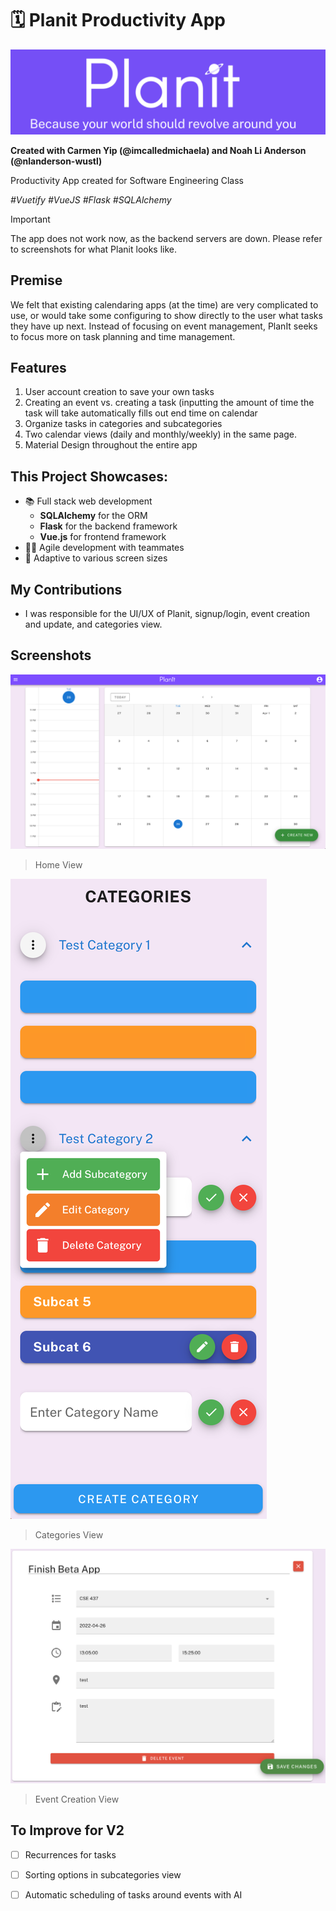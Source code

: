 # 🗓️ Planit Productivity App

![Planit logo and slogan](/logo.png)

**Created with Carmen Yip \(@imcalledmichaela\) and Noah Li Anderson \(@nlanderson-wustl\)**

Productivity App created for Software Engineering Class

_\#Vuetify \#VueJS \#Flask \#SQLAlchemy_ 

> [!IMPORTANT]
> The app does not work now, as the backend servers are down. Please refer to screenshots for what Planit looks like.

## Premise
We felt that existing calendaring apps (at the time) are very complicated to use, or would take some configuring to show directly to the user what tasks they have up next. Instead of focusing on event management, PlanIt seeks to focus more on task planning and time management.

## Features
1. User account creation to save your own tasks
2. Creating an event vs. creating a task (inputting the amount of time the task will take automatically fills out end time on calendar
3. Organize tasks in categories and subcategories
4. Two calendar views (daily and monthly/weekly) in the same page. 
5. Material Design throughout the entire app

## This Project Showcases:
- 📚 Full stack web development
  - **SQLAlchemy** for the ORM
  - **Flask** for the backend framework
  - **Vue.js** for frontend framework
- 🏃‍♂️ Agile development with teammates
- 📱 Adaptive to various screen sizes

## My Contributions
- I was responsible for the UI/UX of Planit, signup/login, event creation and update, and categories view.
  
## Screenshots
![Home View](homeview.png)
> Home View

![Categories View](categories.png)
> Categories View

![Event Creation View](eventcreation.png)
> Event Creation View

## To Improve for V2
- [ ] Recurrences for tasks
- [ ] Sorting options in subcategories view
- [ ] Automatic scheduling of tasks around events with AI


